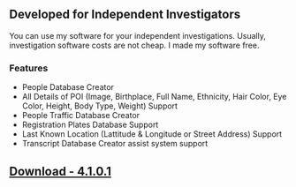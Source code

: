 ## Developed for Independent Investigators

You can use my software for your independent investigations. Usually, investigation software costs are not cheap. I made my software free.

### Features
- People Database Creator
- All Details of POI (Image, Birthplace, Full Name, Ethnicity, Hair Color, Eye Color, Height, Body Type, Weight) Support
- People Traffic Database Creator
- Registration Plates Database Support
- Last Known Location (Lattitude & Longitude or Street Address) Support
- Transcript Database Creator assist system support

## [Download - 4.1.0.1](https://github.com/ddisthatoneguyyouknow/DBCreator/releases/download/4.1.0.1/DBCreator.zip)
